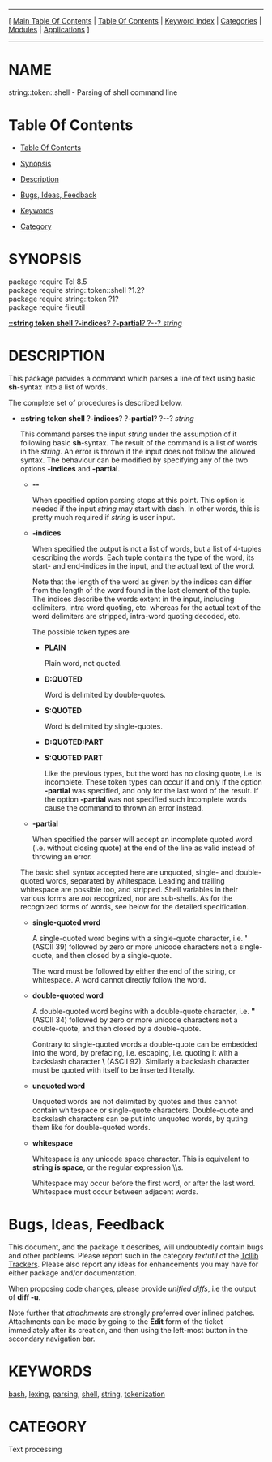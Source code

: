 
[//000000001]: # (string::token::shell \- Text and string utilities)
[//000000002]: # (Generated from file 'token\_shell\.man' by tcllib/doctools with format 'markdown')
[//000000003]: # (string::token::shell\(n\) 1\.2 tcllib "Text and string utilities")

<hr> [ <a href="../../../../toc.md">Main Table Of Contents</a> &#124; <a
href="../../../toc.md">Table Of Contents</a> &#124; <a
href="../../../../index.md">Keyword Index</a> &#124; <a
href="../../../../toc0.md">Categories</a> &#124; <a
href="../../../../toc1.md">Modules</a> &#124; <a
href="../../../../toc2.md">Applications</a> ] <hr>

# NAME

string::token::shell \- Parsing of shell command line

# <a name='toc'></a>Table Of Contents

  - [Table Of Contents](#toc)

  - [Synopsis](#synopsis)

  - [Description](#section1)

  - [Bugs, Ideas, Feedback](#section2)

  - [Keywords](#keywords)

  - [Category](#category)

# <a name='synopsis'></a>SYNOPSIS

package require Tcl 8\.5  
package require string::token::shell ?1\.2?  
package require string::token ?1?  
package require fileutil  

[__::string token shell__ ?__\-indices__? ?__\-partial__? ?\-\-? *string*](#1)  

# <a name='description'></a>DESCRIPTION

This package provides a command which parses a line of text using basic
__sh__\-syntax into a list of words\.

The complete set of procedures is described below\.

  - <a name='1'></a>__::string token shell__ ?__\-indices__? ?__\-partial__? ?\-\-? *string*

    This command parses the input *string* under the assumption of it
    following basic __sh__\-syntax\. The result of the command is a list of
    words in the *string*\. An error is thrown if the input does not follow the
    allowed syntax\. The behaviour can be modified by specifying any of the two
    options __\-indices__ and __\-partial__\.

      * __\-\-__

        When specified option parsing stops at this point\. This option is needed
        if the input *string* may start with dash\. In other words, this is
        pretty much required if *string* is user input\.

      * __\-indices__

        When specified the output is not a list of words, but a list of 4\-tuples
        describing the words\. Each tuple contains the type of the word, its
        start\- and end\-indices in the input, and the actual text of the word\.

        Note that the length of the word as given by the indices can differ from
        the length of the word found in the last element of the tuple\. The
        indices describe the words extent in the input, including delimiters,
        intra\-word quoting, etc\. whereas for the actual text of the word
        delimiters are stripped, intra\-word quoting decoded, etc\.

        The possible token types are

          + __PLAIN__

            Plain word, not quoted\.

          + __D:QUOTED__

            Word is delimited by double\-quotes\.

          + __S:QUOTED__

            Word is delimited by single\-quotes\.

          + __D:QUOTED:PART__

          + __S:QUOTED:PART__

            Like the previous types, but the word has no closing quote, i\.e\. is
            incomplete\. These token types can occur if and only if the option
            __\-partial__ was specified, and only for the last word of the
            result\. If the option __\-partial__ was not specified such
            incomplete words cause the command to thrown an error instead\.

      * __\-partial__

        When specified the parser will accept an incomplete quoted word \(i\.e\.
        without closing quote\) at the end of the line as valid instead of
        throwing an error\.

    The basic shell syntax accepted here are unquoted, single\- and double\-quoted
    words, separated by whitespace\. Leading and trailing whitespace are possible
    too, and stripped\. Shell variables in their various forms are *not*
    recognized, nor are sub\-shells\. As for the recognized forms of words, see
    below for the detailed specification\.

      * __single\-quoted word__

        A single\-quoted word begins with a single\-quote character, i\.e\.
        __'__ \(ASCII 39\) followed by zero or more unicode characters not a
        single\-quote, and then closed by a single\-quote\.

        The word must be followed by either the end of the string, or
        whitespace\. A word cannot directly follow the word\.

      * __double\-quoted word__

        A double\-quoted word begins with a double\-quote character, i\.e\.
        __"__ \(ASCII 34\) followed by zero or more unicode characters not a
        double\-quote, and then closed by a double\-quote\.

        Contrary to single\-quoted words a double\-quote can be embedded into the
        word, by prefacing, i\.e\. escaping, i\.e\. quoting it with a backslash
        character __\\__ \(ASCII 92\)\. Similarly a backslash character must be
        quoted with itself to be inserted literally\.

      * __unquoted word__

        Unquoted words are not delimited by quotes and thus cannot contain
        whitespace or single\-quote characters\. Double\-quote and backslash
        characters can be put into unquoted words, by quting them like for
        double\-quoted words\.

      * __whitespace__

        Whitespace is any unicode space character\. This is equivalent to
        __string is space__, or the regular expression \\\\s\.

        Whitespace may occur before the first word, or after the last word\.
        Whitespace must occur between adjacent words\.

# <a name='section2'></a>Bugs, Ideas, Feedback

This document, and the package it describes, will undoubtedly contain bugs and
other problems\. Please report such in the category *textutil* of the [Tcllib
Trackers](http://core\.tcl\.tk/tcllib/reportlist)\. Please also report any ideas
for enhancements you may have for either package and/or documentation\.

When proposing code changes, please provide *unified diffs*, i\.e the output of
__diff \-u__\.

Note further that *attachments* are strongly preferred over inlined patches\.
Attachments can be made by going to the __Edit__ form of the ticket
immediately after its creation, and then using the left\-most button in the
secondary navigation bar\.

# <a name='keywords'></a>KEYWORDS

[bash](\.\./\.\./\.\./\.\./index\.md\#bash),
[lexing](\.\./\.\./\.\./\.\./index\.md\#lexing),
[parsing](\.\./\.\./\.\./\.\./index\.md\#parsing),
[shell](\.\./\.\./\.\./\.\./index\.md\#shell),
[string](\.\./\.\./\.\./\.\./index\.md\#string),
[tokenization](\.\./\.\./\.\./\.\./index\.md\#tokenization)

# <a name='category'></a>CATEGORY

Text processing
